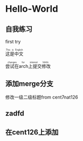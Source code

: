 # Hello-World

## 自我练习

first try

<ruby>这是中文<rt>This is English</rt></ruby>

<ruby>尝试在arch上提交修改<rt>changes for interest hihihi</rt></ruby>

## 添加merge分支

修改一级二级标题from cent7nat126

## zadfd 

## 在cent126上添加
